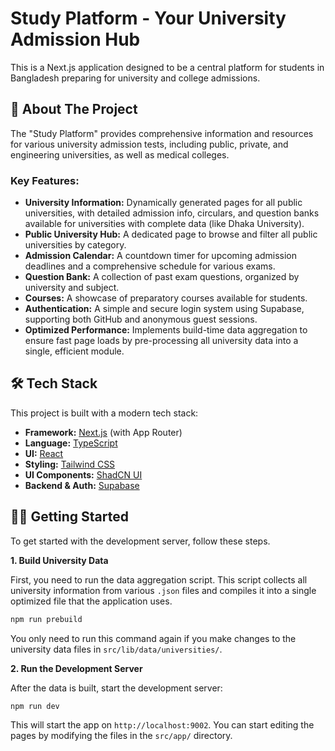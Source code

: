 # Study Platform - Your University Admission Hub

This is a Next.js application designed to be a central platform for students in Bangladesh preparing for university and college admissions.

## 🚀 About The Project

The "Study Platform" provides comprehensive information and resources for various university admission tests, including public, private, and engineering universities, as well as medical colleges.

### Key Features:

- **University Information:** Dynamically generated pages for all public universities, with detailed admission info, circulars, and question banks available for universities with complete data (like Dhaka University).
- **Public University Hub:** A dedicated page to browse and filter all public universities by category.
- **Admission Calendar:** A countdown timer for upcoming admission deadlines and a comprehensive schedule for various exams.
- **Question Bank:** A collection of past exam questions, organized by university and subject.
- **Courses:** A showcase of preparatory courses available for students.
- **Authentication:** A simple and secure login system using Supabase, supporting both GitHub and anonymous guest sessions.
- **Optimized Performance:** Implements build-time data aggregation to ensure fast page loads by pre-processing all university data into a single, efficient module.

## 🛠️ Tech Stack

This project is built with a modern tech stack:

- **Framework:** [Next.js](https://nextjs.org/) (with App Router)
- **Language:** [TypeScript](https://www.typescriptlang.org/)
- **UI:** [React](https://react.dev/)
- **Styling:** [Tailwind CSS](https://tailwindcss.com/)
- **UI Components:** [ShadCN UI](https://ui.shadcn.com/)
- **Backend & Auth:** [Supabase](https://supabase.com/)

## 🏃‍♂️ Getting Started

To get started with the development server, follow these steps.

**1. Build University Data**

First, you need to run the data aggregation script. This script collects all university information from various `.json` files and compiles it into a single optimized file that the application uses.

```bash
npm run prebuild
```

You only need to run this command again if you make changes to the university data files in `src/lib/data/universities/`.

**2. Run the Development Server**

After the data is built, start the development server:

```bash
npm run dev
```

This will start the app on `http://localhost:9002`. You can start editing the pages by modifying the files in the `src/app/` directory.
